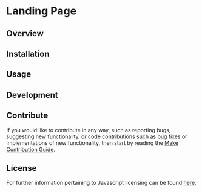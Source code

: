 # Landing Page

## Overview



## Installation


## Usage


## Development


## Contribute
If you would like to contribute in any way, such as reporting bugs, suggesting new functionality, or code
contributions such as bug fixes or implementations of new functionality, then start by reading the [Make Contribution Guide](https://www.dataschool.io/how-to-contribute-on-github/).

## License
For further information pertaining to Javascript licensing can be found [here](https://www.gnu.org/software/librejs/free-your-javascript.html).